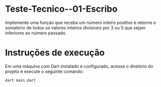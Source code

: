 # Teste-Tecnico--01-Escribo

Implemente uma função que receba um número inteiro positivo e retorne o
somatório de todos os valores inteiros divisíveis por 3 ou 5 que sejam inferiores ao
número passado.

# Instruções de execução

Em uma máquina com Dart instalado e configurado, acesse o diretório do projeto e execute o seguinte comando:

```dart main.dart```
